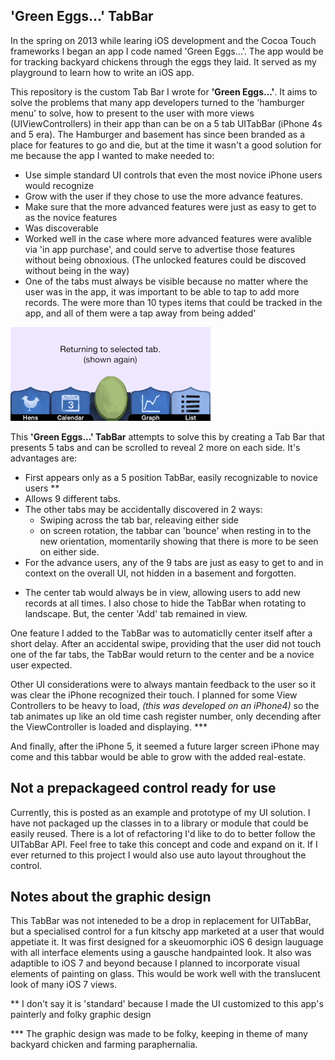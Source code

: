 'Green Eggs...' TabBar
------------------------

In the spring on 2013 while learing iOS development and the Cocoa Touch frameworks I began an app I code named 'Green Eggs...'.  The app would be for tracking backyard chickens through the eggs they laid. It served as my playground to learn how to write an iOS app.

This repository is the custom Tab Bar I wrote for **'Green Eggs...'**.  It aims to solve the problems that many app developers turned to the 'hamburger menu' to solve, how to present to the user with more views (UIViewControllers) in their app than can be on a 5 tab UITabBar (iPhone 4s and 5 era).  The Hamburger and basement has since been branded as a place for features to go and die, but at the time it wasn't a good solution for me because the app I wanted to make needed to:

* Use simple standard UI controls that even the most novice iPhone users would recognize
* Grow with the user if they chose to use the more advance features.
* Make sure that the more advanced features were just as easy to get to as the novice features
* Was discoverable
* Worked well in the case where more advanced features were avalible via 'in app purchase', and could serve to advertise those features without being obnoxious. (The unlocked features could be discoved without being in the way)
* One of the tabs must always be visible because no matter where the user was in the app, it was important to be able to tap to add more records. The were more than 10 types items that could be tracked in the app, and all of them were a tap away from being added'

![screenshot](https://github.com/briancordanyoung/Green-Eggs-TabBar/blob/master/Green-Eggs-TabBar.gif)

This **'Green Eggs...' TabBar** attempts to solve this by creating a Tab Bar that presents 5 tabs and can be scrolled to reveal 2 more on each side.  It's advantages are:

* First appears only as a 5 position TabBar, easily recognizable to novice users ** 
* Allows 9 different tabs.
* The other tabs may be accidentally discovered in 2 ways: 
	* Swiping across the tab bar, releaving either side
	* on screen rotation, the tabbar can 'bounce' when resting in to the new orientation, momentarily showing that there is more to be seen on either side.
* For the advance users, any of the 9 tabs are just as easy to get to and in context on the overall UI, not hidden in a basement and forgotten.
<!-- * In keeping with the kitschiness of the app I hand a third discovery method planned. When there is very little data to be displayed, a animated illustration of a chicken would be visible behind/undernearth many on the table views in various view controllers on some tabs. The animated chicken would at times when the iphone ideal, peck at the egg, making the whole tabbar slightly shift and bounce back in to place. -->

* The center tab would always be in view, allowing users to add new records at all times.  I also chose to hide the TabBar when rotating to landscape.  But, the center 'Add' tab remained in view.

One feature I added to the TabBar was to automaticlly center itself after a short delay.  After an accidental swipe, providing that the user did not touch one of the far tabs, the TabBar would return to the center and be a novice user expected.

Other UI considerations were to always mantain feedback to the user so it was clear the iPhone recognized their touch.  I planned for some View Controllers to be heavy to load, *(this was developed on an iPhone4)* so the tab animates up like an old time cash register number, only decending after the ViewController is loaded and displaying. ***

And finally, after the iPhone 5, it seemed a future larger screen iPhone may come and this tabbar would be able to grow with the added real-estate.

Not a prepackageed control ready for use
--------------------------------

Currently, this is posted as an example and prototype of my UI solution.  I have not packaged up the classes in to a library or module that could be easily reused.  There is a lot of refactoring I'd like to do to better follow the UITabBar API.  Feel free to take this concept and code and expand on it.  If I ever returned to this project I would also use auto layout throughout the control.

Notes about the graphic design
--------------------------------
This TabBar was not inteneded to be a drop in replacement for UITabBar, but a specialised control for a fun kitschy app marketed at a user that would appetiate it.  It was first designed for a skeuomorphic iOS 6 design lauguage with all interface elements using a gausche handpainted look.  It also was adaptible to iOS 7 and beyond because I planned to incorporate visual elements of painting on glass.  This would be work well with the translucent look of many iOS 7 views.


** I don't say it is 'standard' because I made the UI customized to this app's painterly and folky graphic design

*** The graphic design was made to be folky, keeping in theme of many backyard chicken and farming paraphernalia.